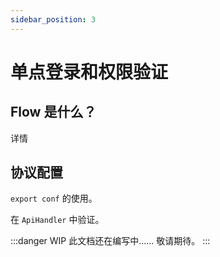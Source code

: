```yaml
---
sidebar_position: 3
---
```


# 单点登录和权限验证

## Flow 是什么？
详情

## 协议配置

`export conf` 的使用。

在 `ApiHandler` 中验证。

:::danger WIP
此文档还在编写中…… 敬请期待。
:::